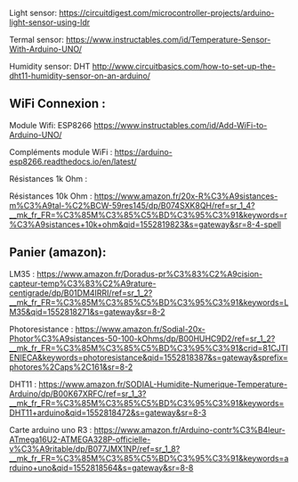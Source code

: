 Light sensor: https://circuitdigest.com/microcontroller-projects/arduino-light-sensor-using-ldr

Termal sensor: https://www.instructables.com/id/Temperature-Sensor-With-Arduino-UNO/

Humidity sensor: DHT http://www.circuitbasics.com/how-to-set-up-the-dht11-humidity-sensor-on-an-arduino/

## WiFi Connexion :
Module Wifi: ESP8266 https://www.instructables.com/id/Add-WiFi-to-Arduino-UNO/

Compléments module WiFi : https://arduino-esp8266.readthedocs.io/en/latest/

Résistances 1k Ohm : 

Résistances 10k Ohm : https://www.amazon.fr/20x-R%C3%A9sistances-m%C3%A9tal-%C2%BCW-59res145/dp/B074SXK8QH/ref=sr_1_4?__mk_fr_FR=%C3%85M%C3%85%C5%BD%C3%95%C3%91&keywords=r%C3%A9sistances+10k+ohm&qid=1552819823&s=gateway&sr=8-4-spell

## Panier (amazon): 

LM35 : https://www.amazon.fr/Doradus-pr%C3%83%C2%A9cision-capteur-temp%C3%83%C2%A9rature-centigrade/dp/B01DM4IRRI/ref=sr_1_2?__mk_fr_FR=%C3%85M%C3%85%C5%BD%C3%95%C3%91&keywords=LM35&qid=1552818271&s=gateway&sr=8-2

Photoresistance : https://www.amazon.fr/Sodial-20x-Photor%C3%A9sistances-50-100-kOhms/dp/B00HUHC9D2/ref=sr_1_2?__mk_fr_FR=%C3%85M%C3%85%C5%BD%C3%95%C3%91&crid=81CJTIENIECA&keywords=photoresistance&qid=1552818387&s=gateway&sprefix=photores%2Caps%2C161&sr=8-2

DHT11 : https://www.amazon.fr/SODIAL-Humidite-Numerique-Temperature-Arduino/dp/B00K67XRFC/ref=sr_1_3?__mk_fr_FR=%C3%85M%C3%85%C5%BD%C3%95%C3%91&keywords=DHT11+arduino&qid=1552818472&s=gateway&sr=8-3

Carte arduino uno R3 : https://www.amazon.fr/Arduino-contr%C3%B4leur-ATmega16U2-ATMEGA328P-officielle-v%C3%A9ritable/dp/B077JMX1NP/ref=sr_1_8?__mk_fr_FR=%C3%85M%C3%85%C5%BD%C3%95%C3%91&keywords=arduino+uno&qid=1552818564&s=gateway&sr=8-8
